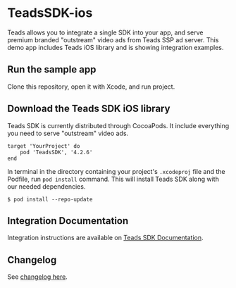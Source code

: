 # TeadsSDK-ios


Teads allows you to integrate a single SDK into your app, and serve premium branded "outstream" video ads from Teads SSP ad server. This demo app includes Teads iOS library and is showing integration examples.

## Run the sample app

Clone this repository, open it with Xcode, and run project.

## Download the Teads SDK iOS library

Teads SDK is currently distributed through CocoaPods. It include everything you need to serve "outstream" video ads.

```
target 'YourProject' do
    pod 'TeadsSDK', '4.2.6'
end
```

In terminal in the directory containing your project's `.xcodeproj` file and the Podfile, run `pod install` command. This will install Teads SDK along with our needed dependencies.

```
$ pod install --repo-update
```

## Integration Documentation

Integration instructions are available on [Teads SDK Documentation](http://mobile.teads.tv/sdk/documentation/).

## Changelog

See [changelog here](CHANGELOG.md). 
